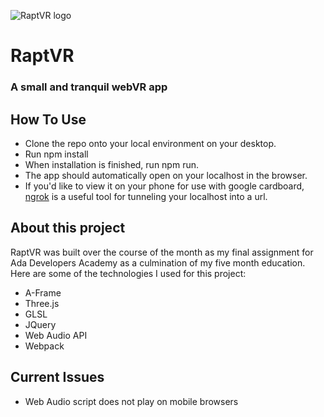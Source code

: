 ![RaptVR logo](https://cdn.rawgit.com/acgillette/rapt/e863713c/src/drawing.svg)
# RaptVR
### A small and tranquil webVR app

## How To Use
* Clone the repo onto your local environment on your desktop.
* Run npm install
* When installation is finished, run npm run.
* The app should automatically open on your localhost in the browser.
* If you'd like to view it on your phone for use with google cardboard, [ngrok](https://ngrok.com/) is a useful tool for tunneling your localhost into a url.

## About this project

RaptVR was built over the course of the month as my final assignment for Ada Developers Academy as a culmination of my five month education. Here are some of the technologies I used for this project:

* A-Frame
* Three.js
* GLSL
* JQuery
* Web Audio API
* Webpack

## Current Issues
* Web Audio script does not play on mobile browsers
